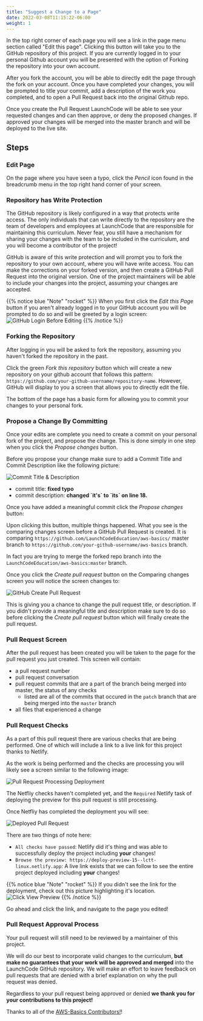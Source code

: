 ```yaml
---
title: "Suggest a Change to a Page"
date: 2022-03-08T11:15:22-06:00
weight: 1
---
```


In the top right corner of each page you will see a link in the page menu section called "Edit this page". Clicking this button will take you to the GitHub repository of this project. If you are currently logged in to your personal Github account you will be presented with the option of Forking the repository into your own account.

After you fork the account, you will be able to directly edit the page through the fork on your account. Once you have completed your changes, you will be prompted to title your commit, add a description of the work you completed, and to open a Pull Request back into the original Github repo.

Once you create the Pull Request LaunchCode will be able to see your requested changes and can then approve, or deny the proposed changes. If approved your changes will be merged into the master branch and will be deployed to the live site.

## Steps

### Edit Page

On the page where you have seen a typo, click the *Pencil* icon found in the breadcrumb menu in the top right hand corner of your screen. 

### Repository has Write Protection

The GitHub repository is likely configured in a way that protects write access. The only individuals that can write directly to the repository are the team of developers and employees at LaunchCode that are responsible for maintaining this curriculum. Never fear, you still have a mechanism for sharing your changes with the team to be included in the curriculum, and you will become a contributor of the project!

GitHub is aware of this write protection and will prompt you to fork the repository to your own account, where you will have write access. You can make the corrections on your forked version, and then create a GitHub Pull Request into the original version. One of the project maintainers will be able to include your changes into the project, assuming your changes are accepted.

{{% notice blue "Note" "rocket" %}}
When you first click the *Edit this Page* button if you aren't already logged in to your GitHub account you will be prompted to do so and will be greeted by a login screen:
![GitHub Login Before Editing](pictures/github-login.png?classes=border)
{{% /notice %}}

### Forking the Repository

After logging in you will be asked to fork the repository, assuming you haven't forked the repository in the past.

Click the green *Fork this repository* button which will create a new repository on your github account that follows this pattern: `https://github.com/your-github-username/repository-name`. However, GitHub will display to you a screen that allows you to directly edit the file.

The bottom of the page has a basic form for allowing you to commit your changes to your personal fork.

### Propose a Change By Committing

Once your edits are complete you need to create a commit on your personal fork of the project, and propose the change. This is done simply in one step when you click the *Propose changes* button.

Before you propose your change make sure to add a Commit Title and Commit Description like the following picture:

![Commit Title & Description](pictures/commit-title-and-description.png?classes=border)

- commit title: **fixed typo**
- commit description: **changed \`it's\` to \`its\` on line 18.**

Once you have added a meaningful commit click the *Propose changes* button:

Upon clicking this button, multiple things happened. What you see is the comparing changes screen before a GitHub Pull Request is created. It is comparing `https://github.com/LaunchCodeEducation/aws-basics/` master branch to `https://github.com/your-github-username/aws-basics` branch.

In fact you are trying to merge the forked repo branch into the `LaunchCodeEducation/aws-basics:master` branch.

Once you click the *Create pull request* button on the Comparing changes screen you will notice the screen changes to:

![GitHub Create Pull Request](pictures/github-create-pull-request.png?classes=border)

This is giving you a chance to change the pull request title, or description. If you didn't provide a meaningful title and description make sure to do so before clicking the *Create pull request* button which will finally create the pull request.

### Pull Request Screen

After the pull request has been created you will be taken to the page for the pull request you just created. This screen will contain:

- a pull request number
- pull request conversation
- pull request commits that are a part of the branch being merged into master, the status of any checks
  - listed are all of the commits that occured in the `patch` branch that are being merged into the `master` branch
- all files that experienced a change

### Pull Request Checks

As a part of this pull request there are various checks that are being performed. One of which will include a link to a live link for this project thanks to Netlify.

As the work is being performed and the checks are processing you will likely see a screen similar to the following image:

![Pull Request Processing Deployment](pictures/pull-request-still-deploying.png?classes=border)

The Netfliy checks haven't completed yet, and the `Required` Netlify task of deploying the preview for this pull request is still processing. 

Once Netfliy has completed the deployment you will see:

![Deployed Pull Request](pictures/pull-request-deployed.png?classes=border)

There are two things of note here:

- `All checks have passed`: Netlify did it's thing and was able to successfully deploy the project including **your** changes!
- `Browse the preview: https://deploy-preview-15--lctt-linux.netlify.app`: A live link exists that we can follow to see the entire project deployed including **your** changes!


{{% notice blue "Note" "rocket" %}}
If you didn't see the link for the deployment, check out this picture highlighting it's location.
![Click View Preview](pictures/click-view-preview.png?classes=border)
{{% /notice %}}

Go ahead and click the link, and navigate to the page you edited!

### Pull Request Approval Process

Your pull request will still need to be reviewed by a maintainer of this project. 

We will do our best to incorporate valid changes to the curriculum, **but make no guarantees that your work will be approved and merged** into the LaunchCode GitHub repository. We will make an effort to leave feedback on pull requests that are denied with a brief explanation on why the pull request was denied.

Regardless to your pull request being approved or denied **we thank you for your contributions to this project!**

Thanks to all of the [AWS-Basics Contributors!](https://github.com/LaunchCodeEducation/aws-basics/graphs/contributors)!
